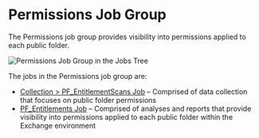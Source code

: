 # Permissions Job Group

The Permissions job group provides visibility into permissions applied to each public folder.

![Permissions Job Group in the Jobs Tree](/img/product_docs/accessanalyzer/admin/hostmanagement/jobstree.webp)

The jobs in the Permissions job group are:

- [Collection > PF_EntitlementScans Job](/docs/accessanalyzer/12.0/solutions/exchange/publicfolders/permissions/pf-entitlementscans.md) – Comprised of data collection that
  focuses on public folder permissions
- [PF_Entitlements Job](/docs/accessanalyzer/12.0/solutions/exchange/publicfolders/permissions/pf-entitlements.md) – Comprised of analyses and reports that provide
  visibility into permissions applied to each public folder within the Exchange environment
